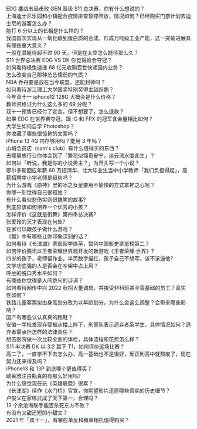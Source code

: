 EDG 鏖战五局击败 GEN 晋级 S11 总决赛，你有什么想说的？  
上海迪士尼乐园和小镇配合疫情排查暂停开放，情况如何？已经购买门票计划去迪士尼的游客怎么办？  
能打 6 分以上的长相是什么样的？  
我国首次实现从一氧化碳到蛋白质的合成，形成万吨级工业产能，这一突破进展具有哪些重大意义？  
一般在潜艇待超不过 90 天，但是在太空怎么能待那么久？  
S11 世界总决赛 EDG VS DK 你觉得谁会夺冠？  
如何看待极兔速递 68 亿元收购百世快递国内业务？  
怎么改变自己那种怂怂懦弱的气质？  
NBA 乔丹要是放在当今联盟，还能封神吗？  
如何看待浙江理工大学国奖特别奖得主赵跃鹏？  
今年双十一 iphone12 128G 大概会是什么价格？  
教师资格证为什么这么多的 69 分呢？  
双十一预售已经付了定金，但不想要了，怎么退款？  
如果 EDG 在世界赛夺冠，跟 iG 和 FPX 的冠军含金量相比如何？  
大学生如何自学 Photoshop？  
你收藏了哪些很惊艳的文案吗？  
iPhone 13 4G 内存够用吗？能用 3 年吗？  
山姆会员店（sam's club）有什么值得买的东西？  
去哪里旅行让你体会到了「繁花似锦觅安宁，淡云流水度此生」？  
如何以「听说，我是你的小说男主？」为开头写一个小说？  
鄂尔多斯回应年薪 60 万招清华、北大毕业生当中小学教师「我们负担得起」，高薪招聘中小学老师是趋势吗？  
为什么游戏《原神》里的冰之女皇要用不愉快的方式拿神之心呢？  
你哪一刻觉得自己很孤独？  
有什么看似悲伤实则很搞笑的故事?  
到底应该如何培养一个优秀的小孩？  
怎样评价《这就是街舞》第四季总决赛?  
张爱玲的天才表现在何处?  
在家可以跟孩子做什么游戏？  
《飘》中有哪些让你印象深刻的话？  
如何看待《长津湖》票房超李焕英，暂列中国影史票房榜第二？  
如何评价腾讯以王者荣耀世界观开发的新游戏《王者荣耀·世界》?  
四岁的孩子，老师留作业，半页数字描红，孩子自己不想写，该不该逼他?  
文学功底强的人是否会在吵架中占上风？  
呼兰的脱口秀水平如何？  
有哪些你觉得是人间绝句的诗词？  
如何看待网传中兴 2022 秋招大量调岗，并接受非科班甚至零基础的员工？真实性如何？  
铁路儿童客票拟由身高划分改为以年龄划分，为什么会这么调整？会带来哪些影响？  
国产有哪些认认真真的跑鞋？  
安徽一学校发现弃婴被从楼上摔下，刑警队表示遗弃者系学生，具体情况如何？遗弃者需承担怎样的法律责任？  
想去医院做一次比较全面的体检，具体流程和花费怎么样？  
S11 半决赛 DK 以 3:2 赢下 T1，如何评价这场比赛？  
高二了，一直学不下去怎么办，高一基础也不是很好，反正到高中就颓废了，现在努力还来得及吗？  
iPhone13 和 13P 到底哪个更值得买？  
欧莱雅注白瓶真的有那么好用吗?  
为什么感觉现在玩《英雄联盟》很累？  
《长津湖》续作《水门桥》官宣，你期望影片还原哪些真实的历史细节？  
卢俊义在家练武成了天下第一，合理吗？  
13 个余沧海联手能否杀死东方不败？  
有没有又甜还短的小甜文？  
2021 年「双十一」，有哪些单反和微单相机值得购买？  
